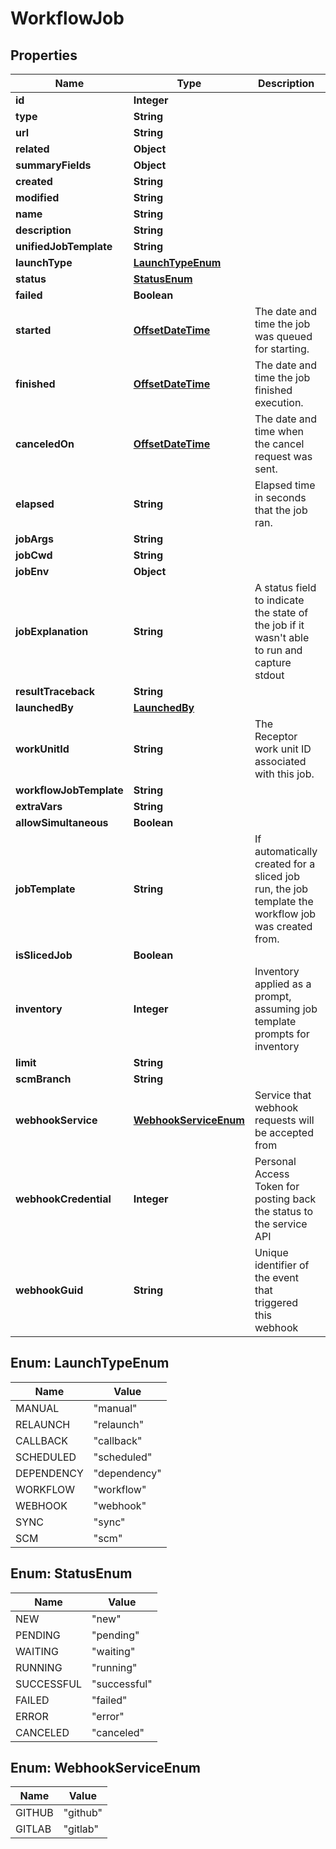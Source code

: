 # WorkflowJob

## Properties
Name | Type | Description | Notes
------------ | ------------- | ------------- | -------------
**id** | **Integer** |  |  [optional]
**type** | **String** |  |  [optional]
**url** | **String** |  |  [optional]
**related** | **Object** |  |  [optional]
**summaryFields** | **Object** |  |  [optional]
**created** | **String** |  |  [optional]
**modified** | **String** |  |  [optional]
**name** | **String** |  | 
**description** | **String** |  |  [optional]
**unifiedJobTemplate** | **String** |  |  [optional]
**launchType** | [**LaunchTypeEnum**](#LaunchTypeEnum) |  |  [optional]
**status** | [**StatusEnum**](#StatusEnum) |  |  [optional]
**failed** | **Boolean** |  |  [optional]
**started** | [**OffsetDateTime**](OffsetDateTime.md) | The date and time the job was queued for starting. |  [optional]
**finished** | [**OffsetDateTime**](OffsetDateTime.md) | The date and time the job finished execution. |  [optional]
**canceledOn** | [**OffsetDateTime**](OffsetDateTime.md) | The date and time when the cancel request was sent. |  [optional]
**elapsed** | **String** | Elapsed time in seconds that the job ran. |  [optional]
**jobArgs** | **String** |  |  [optional]
**jobCwd** | **String** |  |  [optional]
**jobEnv** | **Object** |  |  [optional]
**jobExplanation** | **String** | A status field to indicate the state of the job if it wasn&#x27;t able to run and capture stdout |  [optional]
**resultTraceback** | **String** |  |  [optional]
**launchedBy** | [**LaunchedBy**](LaunchedBy.md) |  |  [optional]
**workUnitId** | **String** | The Receptor work unit ID associated with this job. |  [optional]
**workflowJobTemplate** | **String** |  |  [optional]
**extraVars** | **String** |  |  [optional]
**allowSimultaneous** | **Boolean** |  |  [optional]
**jobTemplate** | **String** | If automatically created for a sliced job run, the job template the workflow job was created from. |  [optional]
**isSlicedJob** | **Boolean** |  |  [optional]
**inventory** | **Integer** | Inventory applied as a prompt, assuming job template prompts for inventory |  [optional]
**limit** | **String** |  |  [optional]
**scmBranch** | **String** |  |  [optional]
**webhookService** | [**WebhookServiceEnum**](#WebhookServiceEnum) | Service that webhook requests will be accepted from |  [optional]
**webhookCredential** | **Integer** | Personal Access Token for posting back the status to the service API |  [optional]
**webhookGuid** | **String** | Unique identifier of the event that triggered this webhook |  [optional]

<a name="LaunchTypeEnum"></a>
## Enum: LaunchTypeEnum
Name | Value
---- | -----
MANUAL | &quot;manual&quot;
RELAUNCH | &quot;relaunch&quot;
CALLBACK | &quot;callback&quot;
SCHEDULED | &quot;scheduled&quot;
DEPENDENCY | &quot;dependency&quot;
WORKFLOW | &quot;workflow&quot;
WEBHOOK | &quot;webhook&quot;
SYNC | &quot;sync&quot;
SCM | &quot;scm&quot;

<a name="StatusEnum"></a>
## Enum: StatusEnum
Name | Value
---- | -----
NEW | &quot;new&quot;
PENDING | &quot;pending&quot;
WAITING | &quot;waiting&quot;
RUNNING | &quot;running&quot;
SUCCESSFUL | &quot;successful&quot;
FAILED | &quot;failed&quot;
ERROR | &quot;error&quot;
CANCELED | &quot;canceled&quot;

<a name="WebhookServiceEnum"></a>
## Enum: WebhookServiceEnum
Name | Value
---- | -----
GITHUB | &quot;github&quot;
GITLAB | &quot;gitlab&quot;

